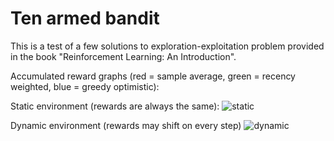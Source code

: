 # Ten armed bandit

This is a test of a few solutions to exploration-exploitation problem provided in the book "Reinforcement Learning: An Introduction".

Accumulated reward graphs (red = sample average, green = recency weighted, blue = greedy optimistic):

Static environment (rewards are always the same):
![static](https://user-images.githubusercontent.com/39967396/115062956-9b9e0c80-9ef3-11eb-8423-1edd64b24fbe.png)

Dynamic environment (rewards may shift on every step)
![dynamic](https://user-images.githubusercontent.com/39967396/115063230-f6376880-9ef3-11eb-865d-1339f451a0d9.png)
